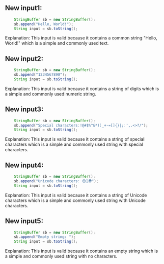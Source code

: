 ## New input1:
```java
    StringBuffer sb = new StringBuffer();
    sb.append("Hello, World!");
    String input = sb.toString();
```
Explanation: This input is valid because it contains a common string "Hello, World!" which is a simple and commonly used text.

## New input2:
```java
    StringBuffer sb = new StringBuffer();
    sb.append("1234567890");
    String input = sb.toString();
```
Explanation: This input is valid because it contains a string of digits which is a simple and commonly used numeric string.

## New input3:
```java
    StringBuffer sb = new StringBuffer();
    sb.append("Special characters:!@#$%^&*()_+-=[]{}|;:',.<>?/");
    String input = sb.toString();
```
Explanation: This input is valid because it contains a string of special characters which is a simple and commonly used string with special characters.

## New input4:
```java
    StringBuffer sb = new StringBuffer();
    sb.append("Unicode characters: 😊🚀🌍");
    String input = sb.toString();
```
Explanation: This input is valid because it contains a string of Unicode characters which is a simple and commonly used string with Unicode characters.

## New input5:
```java
    StringBuffer sb = new StringBuffer();
    sb.append("Empty string: ");
    String input = sb.toString();
```
Explanation: This input is valid because it contains an empty string which is a simple and commonly used string with no characters.
